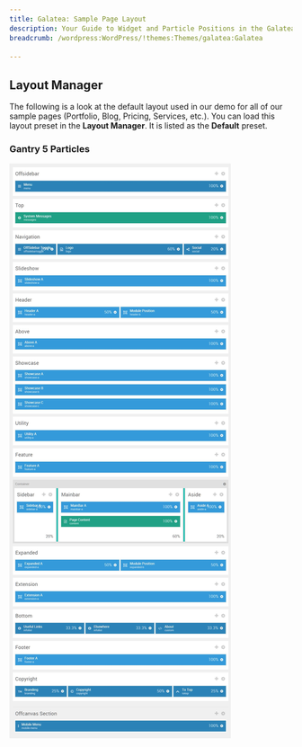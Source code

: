 ```yaml
---
title: Galatea: Sample Page Layout
description: Your Guide to Widget and Particle Positions in the Galatea Theme for WordPress
breadcrumb: /wordpress:WordPress/!themes:Themes/galatea:Galatea

---
```


Layout Manager
-----

The following is a look at the default layout used in our demo for all of our sample pages (Portfolio, Blog, Pricing, Services, etc.). You can load this layout preset in the **Layout Manager**. It is listed as the **Default** preset.

### Gantry 5 Particles

![positions](assets/default_layout.jpeg)
